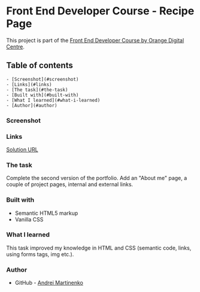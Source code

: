 # Front End Developer Course - Recipe Page

This project is part of the [Front End Developer Course by Orange Digital Centre](https://digitalcenter.orange.md/).

## Table of contents

    - [Screenshot](#screenshot)
    - [Links](#links)
    - [The task](#the-task)
    - [Built with](#built-with)
    - [What I learned](#what-i-learned)
    - [Author](#author)

### Screenshot

[](/images/Screenshot.png)

### Links

[Solution URL](https://axinitm.github.io/Orange-DC-Recipe-page/)

### The task

Complete the second version of the portfolio. 
Add an "About me" page, a couple of project pages, internal and external links.

### Built with

- Semantic HTML5 markup
- Vanilla CSS


### What I learned

This task improved my knowledge in HTML and CSS (semantic code, links, using forms tags, img etc.).

### Author

- GitHub - [Andrei Martinenko](https://github.com/AxinitM)
